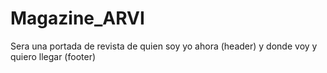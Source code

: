 # Magazine_ARVI

Sera una portada de revista de quien soy yo ahora (header) y donde voy y quiero llegar (footer)
